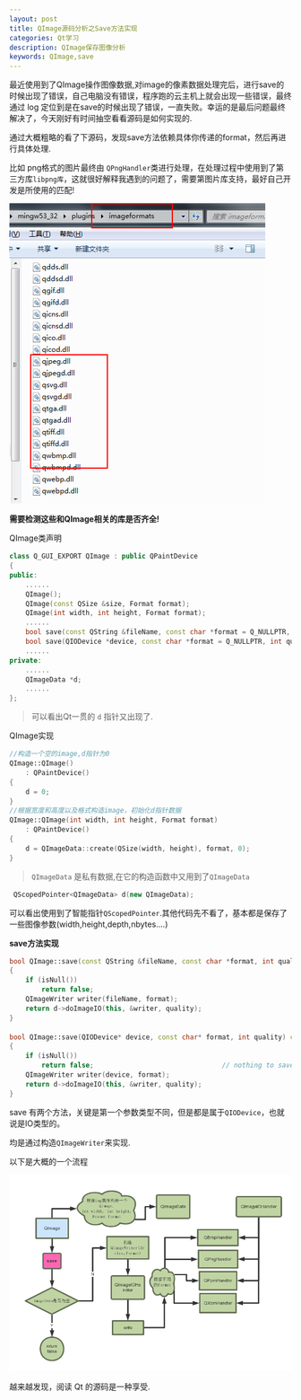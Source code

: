 ```yaml
---
layout: post
title: QImage源码分析之Save方法实现
categories: Qt学习
description: QImage保存图像分析
keywords: QImage,save
---
```


最近使用到了QImage操作图像数据,对image的像素数据处理完后，进行save的时候出现了错误，自己电脑没有错误，程序跑的云主机上就会出现一些错误，最终通过 log 定位到是在save的时候出现了错误，一直失败。幸运的是最后问题最终解决了，今天刚好有时间抽空看看源码是如何实现的.

通过大概粗略的看了下源码，发现save方法依赖具体你传递的format，然后再进行具体处理.

比如 png格式的图片最终由 `QPngHandler`类进行处理，在处理过程中使用到了第三方库`libpng库`，这就很好解释我遇到的问题了，需要第图片库支持，最好自己开发是所使用的匹配!

![](/res/img/blog/Qt-learn/QImage/format_lib.png)

**需要检测这些和QImage相关的库是否齐全!**


QImage类声明

```C++
class Q_GUI_EXPORT QImage : public QPaintDevice
{
public:
    ......
    QImage();
    QImage(const QSize &size, Format format);
    QImage(int width, int height, Format format);
    ......
    bool save(const QString &fileName, const char *format = Q_NULLPTR, int quality = -1) const;
    bool save(QIODevice *device, const char *format = Q_NULLPTR, int quality = -1) const;
    ......
private:
    ......
    QImageData *d;
    ......
};
```
>可以看出Qt一贯的 `d` 指针又出现了.

QImage实现

```C++
//构造一个空的image,d指针为0
QImage::QImage()
    : QPaintDevice()
{
    d = 0;
}
//根据宽度和高度以及格式构造image，初始化d指针数据
QImage::QImage(int width, int height, Format format)
    : QPaintDevice()
{
    d = QImageData::create(QSize(width, height), format, 0);
}
```

>`QImageData` 是私有数据,在它的构造函数中又用到了`QImageData`

```C++
 QScopedPointer<QImageData> d(new QImageData);
```
可以看出使用到了智能指针`QScopedPointer`.其他代码先不看了，基本都是保存了一些图像参数(width,height,depth,nbytes....)

**save方法实现**
```C++
bool QImage::save(const QString &fileName, const char *format, int quality) const
{
    if (isNull())
        return false;
    QImageWriter writer(fileName, format);
    return d->doImageIO(this, &writer, quality);
}

bool QImage::save(QIODevice* device, const char* format, int quality) const
{
    if (isNull())
        return false;                                // nothing to save
    QImageWriter writer(device, format);
    return d->doImageIO(this, &writer, quality);
}
```
save 有两个方法，关键是第一个参数类型不同，但是都是属于`QIODevice`，也就说是IO类型的。

均是通过构造`QImageWriter`来实现.

以下是大概的一个流程

![](/res/img/blog/Qt-learn/QImage/QImage-save.png)

越来越发现，阅读 Qt 的源码是一种享受.
